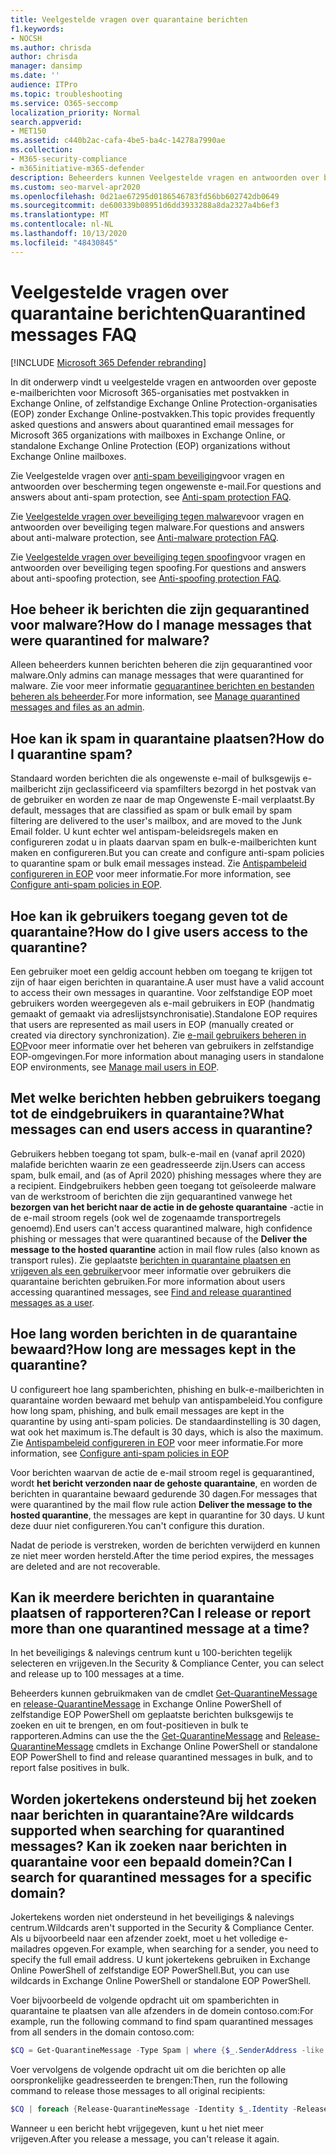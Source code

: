 ```yaml
---
title: Veelgestelde vragen over quarantaine berichten
f1.keywords:
- NOCSH
ms.author: chrisda
author: chrisda
manager: dansimp
ms.date: ''
audience: ITPro
ms.topic: troubleshooting
ms.service: O365-seccomp
localization_priority: Normal
search.appverid:
- MET150
ms.assetid: c440b2ac-cafa-4be5-ba4c-14278a7990ae
ms.collection:
- M365-security-compliance
- m365initiative-m365-defender
description: Beheerders kunnen Veelgestelde vragen en antwoorden over berichten in quarantaine weergeven in Exchange Online Protection (EOP).
ms.custom: seo-marvel-apr2020
ms.openlocfilehash: 0d21ae67295d0186546783fd56bb602742db0649
ms.sourcegitcommit: de600339b08951d6dd3933288a8da2327a4b6ef3
ms.translationtype: MT
ms.contentlocale: nl-NL
ms.lasthandoff: 10/13/2020
ms.locfileid: "48430845"
---
```

# <a name="quarantined-messages-faq"></a><span data-ttu-id="38a08-103">Veelgestelde vragen over quarantaine berichten</span><span class="sxs-lookup"><span data-stu-id="38a08-103">Quarantined messages FAQ</span></span>

[!INCLUDE [Microsoft 365 Defender rebranding](../includes/microsoft-defender-for-office.md)]


<span data-ttu-id="38a08-104">In dit onderwerp vindt u veelgestelde vragen en antwoorden over geposte e-mailberichten voor Microsoft 365-organisaties met postvakken in Exchange Online, of zelfstandige Exchange Online Protection-organisaties (EOP) zonder Exchange Online-postvakken.</span><span class="sxs-lookup"><span data-stu-id="38a08-104">This topic provides frequently asked questions and answers about quarantined email messages for Microsoft 365 organizations with mailboxes in Exchange Online, or standalone Exchange Online Protection (EOP) organizations without Exchange Online mailboxes.</span></span>

<span data-ttu-id="38a08-105">Zie Veelgestelde vragen over [anti-spam beveiliging](anti-spam-protection-faq.md)voor vragen en antwoorden over bescherming tegen ongewenste e-mail.</span><span class="sxs-lookup"><span data-stu-id="38a08-105">For questions and answers about anti-spam protection, see [Anti-spam protection FAQ](anti-spam-protection-faq.md).</span></span>

<span data-ttu-id="38a08-106">Zie [Veelgestelde vragen over beveiliging tegen malware](anti-malware-protection-faq-eop.md)voor vragen en antwoorden over beveiliging tegen malware.</span><span class="sxs-lookup"><span data-stu-id="38a08-106">For questions and answers about anti-malware protection, see [Anti-malware protection FAQ](anti-malware-protection-faq-eop.md).</span></span>

<span data-ttu-id="38a08-107">Zie [Veelgestelde vragen over beveiliging tegen spoofing](anti-spoofing-protection-faq.md)voor vragen en antwoorden over beveiliging tegen spoofing.</span><span class="sxs-lookup"><span data-stu-id="38a08-107">For questions and answers about anti-spoofing protection, see [Anti-spoofing protection FAQ](anti-spoofing-protection-faq.md).</span></span>

## <a name="how-do-i-manage-messages-that-were-quarantined-for-malware"></a><span data-ttu-id="38a08-108">Hoe beheer ik berichten die zijn gequarantined voor malware?</span><span class="sxs-lookup"><span data-stu-id="38a08-108">How do I manage messages that were quarantined for malware?</span></span>

<span data-ttu-id="38a08-109">Alleen beheerders kunnen berichten beheren die zijn gequarantined voor malware.</span><span class="sxs-lookup"><span data-stu-id="38a08-109">Only admins can manage messages that were quarantined for malware.</span></span> <span data-ttu-id="38a08-110">Zie voor meer informatie [gequarantinee berichten en bestanden beheren als beheerder](manage-quarantined-messages-and-files.md).</span><span class="sxs-lookup"><span data-stu-id="38a08-110">For more information, see [Manage quarantined messages and files as an admin](manage-quarantined-messages-and-files.md).</span></span>

## <a name="how-do-i-quarantine-spam"></a><span data-ttu-id="38a08-111">Hoe kan ik spam in quarantaine plaatsen?</span><span class="sxs-lookup"><span data-stu-id="38a08-111">How do I quarantine spam?</span></span>

<span data-ttu-id="38a08-112">Standaard worden berichten die als ongewenste e-mail of bulksgewijs e-mailbericht zijn geclassificeerd via spamfilters bezorgd in het postvak van de gebruiker en worden ze naar de map Ongewenste E-mail verplaatst.</span><span class="sxs-lookup"><span data-stu-id="38a08-112">By default, messages that are classified as spam or bulk email by spam filtering are delivered to the user's mailbox, and are moved to the Junk Email folder.</span></span> <span data-ttu-id="38a08-113">U kunt echter wel antispam-beleidsregels maken en configureren zodat u in plaats daarvan spam en bulk-e-mailberichten kunt maken en configureren.</span><span class="sxs-lookup"><span data-stu-id="38a08-113">But you can create and configure anti-spam policies to quarantine spam or bulk email messages instead.</span></span> <span data-ttu-id="38a08-114">Zie [Antispambeleid configureren in EOP](configure-your-spam-filter-policies.md) voor meer informatie.</span><span class="sxs-lookup"><span data-stu-id="38a08-114">For more information, see [Configure anti-spam policies in EOP](configure-your-spam-filter-policies.md).</span></span>

## <a name="how-do-i-give-users-access-to-the-quarantine"></a><span data-ttu-id="38a08-115">Hoe kan ik gebruikers toegang geven tot de quarantaine?</span><span class="sxs-lookup"><span data-stu-id="38a08-115">How do I give users access to the quarantine?</span></span>

<span data-ttu-id="38a08-116">Een gebruiker moet een geldig account hebben om toegang te krijgen tot zijn of haar eigen berichten in quarantaine.</span><span class="sxs-lookup"><span data-stu-id="38a08-116">A user must have a valid account to access their own messages in quarantine.</span></span> <span data-ttu-id="38a08-117">Voor zelfstandige EOP moet gebruikers worden weergegeven als e-mail gebruikers in EOP (handmatig gemaakt of gemaakt via adreslijstsynchronisatie).</span><span class="sxs-lookup"><span data-stu-id="38a08-117">Standalone EOP requires that users are represented as mail users in EOP (manually created or created via directory synchronization).</span></span> <span data-ttu-id="38a08-118">Zie [e-mail gebruikers beheren in EOP](manage-mail-users-in-eop.md)voor meer informatie over het beheren van gebruikers in zelfstandige EOP-omgevingen.</span><span class="sxs-lookup"><span data-stu-id="38a08-118">For more information about managing users in standalone EOP environments, see [Manage mail users in EOP](manage-mail-users-in-eop.md).</span></span>

## <a name="what-messages-can-end-users-access-in-quarantine"></a><span data-ttu-id="38a08-119">Met welke berichten hebben gebruikers toegang tot de eindgebruikers in quarantaine?</span><span class="sxs-lookup"><span data-stu-id="38a08-119">What messages can end users access in quarantine?</span></span>

<span data-ttu-id="38a08-120">Gebruikers hebben toegang tot spam, bulk-e-mail en (vanaf april 2020) malafide berichten waarin ze een geadresseerde zijn.</span><span class="sxs-lookup"><span data-stu-id="38a08-120">Users can access spam, bulk email, and (as of April 2020) phishing messages where they are a recipient.</span></span> <span data-ttu-id="38a08-121">Eindgebruikers hebben geen toegang tot geïsoleerde malware van de werkstroom of berichten die zijn gequarantined vanwege het **bezorgen van het bericht naar de actie in de gehoste quarantaine** -actie in de e-mail stroom regels (ook wel de zogenaamde transportregels genoemd).</span><span class="sxs-lookup"><span data-stu-id="38a08-121">End users can't access quarantined malware, high confidence phishing or messages that were quarantined because of the **Deliver the message to the hosted quarantine** action in mail flow rules (also known as transport rules).</span></span> <span data-ttu-id="38a08-122">Zie geplaatste [berichten in quarantaine plaatsen en vrijgeven als een gebruiker](find-and-release-quarantined-messages-as-a-user.md)voor meer informatie over gebruikers die quarantaine berichten gebruiken.</span><span class="sxs-lookup"><span data-stu-id="38a08-122">For more information about users accessing quarantined messages, see [Find and release quarantined messages as a user](find-and-release-quarantined-messages-as-a-user.md).</span></span>

## <a name="how-long-are-messages-kept-in-the-quarantine"></a><span data-ttu-id="38a08-123">Hoe lang worden berichten in de quarantaine bewaard?</span><span class="sxs-lookup"><span data-stu-id="38a08-123">How long are messages kept in the quarantine?</span></span>

<span data-ttu-id="38a08-124">U configureert hoe lang spamberichten, phishing en bulk-e-mailberichten in quarantaine worden bewaard met behulp van antispambeleid.</span><span class="sxs-lookup"><span data-stu-id="38a08-124">You configure how long spam, phishing, and bulk email messages are kept in the quarantine by using anti-spam policies.</span></span> <span data-ttu-id="38a08-125">De standaardinstelling is 30 dagen, wat ook het maximum is.</span><span class="sxs-lookup"><span data-stu-id="38a08-125">The default is 30 days, which is also the maximum.</span></span> <span data-ttu-id="38a08-126">Zie [Antispambeleid configureren in EOP](configure-your-spam-filter-policies.md) voor meer informatie.</span><span class="sxs-lookup"><span data-stu-id="38a08-126">For more information, see [Configure anti-spam policies in EOP](configure-your-spam-filter-policies.md)</span></span>

<span data-ttu-id="38a08-127">Voor berichten waarvan de actie de e-mail stroom regel is gequarantined, wordt **het bericht verzonden naar de gehoste quarantaine**, en worden de berichten in quarantaine bewaard gedurende 30 dagen.</span><span class="sxs-lookup"><span data-stu-id="38a08-127">For messages that were quarantined by the mail flow rule action **Deliver the message to the hosted quarantine**, the messages are kept in quarantine for 30 days.</span></span> <span data-ttu-id="38a08-128">U kunt deze duur niet configureren.</span><span class="sxs-lookup"><span data-stu-id="38a08-128">You can't configure this duration.</span></span>

<span data-ttu-id="38a08-129">Nadat de periode is verstreken, worden de berichten verwijderd en kunnen ze niet meer worden hersteld.</span><span class="sxs-lookup"><span data-stu-id="38a08-129">After the time period expires, the messages are deleted and are not recoverable.</span></span>

## <a name="can-i-release-or-report-more-than-one-quarantined-message-at-a-time"></a><span data-ttu-id="38a08-130">Kan ik meerdere berichten in quarantaine plaatsen of rapporteren?</span><span class="sxs-lookup"><span data-stu-id="38a08-130">Can I release or report more than one quarantined message at a time?</span></span>

<span data-ttu-id="38a08-131">In het beveiligings & nalevings centrum kunt u 100-berichten tegelijk selecteren en vrijgeven.</span><span class="sxs-lookup"><span data-stu-id="38a08-131">In the Security & Compliance Center, you can select and release up to 100 messages at a time.</span></span>

<span data-ttu-id="38a08-132">Beheerders kunnen gebruikmaken van de cmdlet [Get-QuarantineMessage](https://docs.microsoft.com/powershell/module/exchange/get-quarantinemessage) en [release-QuarantineMessage](https://docs.microsoft.com/powershell/module/exchange/release-quarantinemessage) in Exchange Online PowerShell of zelfstandige EOP PowerShell om geplaatste berichten bulksgewijs te zoeken en uit te brengen, en om fout-positieven in bulk te rapporteren.</span><span class="sxs-lookup"><span data-stu-id="38a08-132">Admins can use the the [Get-QuarantineMessage](https://docs.microsoft.com/powershell/module/exchange/get-quarantinemessage) and [Release-QuarantineMessage](https://docs.microsoft.com/powershell/module/exchange/release-quarantinemessage) cmdlets in Exchange Online PowerShell or standalone EOP PowerShell to find and release quarantined messages in bulk, and to report false positives in bulk.</span></span>

## <a name="are-wildcards-supported-when-searching-for-quarantined-messages-can-i-search-for-quarantined-messages-for-a-specific-domain"></a><span data-ttu-id="38a08-133">Worden jokertekens ondersteund bij het zoeken naar berichten in quarantaine?</span><span class="sxs-lookup"><span data-stu-id="38a08-133">Are wildcards supported when searching for quarantined messages?</span></span> <span data-ttu-id="38a08-134">Kan ik zoeken naar berichten in quarantaine voor een bepaald domein?</span><span class="sxs-lookup"><span data-stu-id="38a08-134">Can I search for quarantined messages for a specific domain?</span></span>

<span data-ttu-id="38a08-135">Jokertekens worden niet ondersteund in het beveiligings & nalevings centrum.</span><span class="sxs-lookup"><span data-stu-id="38a08-135">Wildcards aren't supported in the Security & Compliance Center.</span></span> <span data-ttu-id="38a08-136">Als u bijvoorbeeld naar een afzender zoekt, moet u het volledige e-mailadres opgeven.</span><span class="sxs-lookup"><span data-stu-id="38a08-136">For example, when searching for a sender, you need to specify the full email address.</span></span> <span data-ttu-id="38a08-137">U kunt jokertekens gebruiken in Exchange Online PowerShell of zelfstandige EOP PowerShell.</span><span class="sxs-lookup"><span data-stu-id="38a08-137">But, you can use wildcards in Exchange Online PowerShell or standalone EOP PowerShell.</span></span>

<span data-ttu-id="38a08-138">Voer bijvoorbeeld de volgende opdracht uit om spamberichten in quarantaine te plaatsen van alle afzenders in de domein contoso.com:</span><span class="sxs-lookup"><span data-stu-id="38a08-138">For example, run the following command to find spam quarantined messages from all senders in the domain contoso.com:</span></span>

```powershell
$CQ = Get-QuarantineMessage -Type Spam | where {$_.SenderAddress -like "*@contoso.com"}
```

<span data-ttu-id="38a08-139">Voer vervolgens de volgende opdracht uit om die berichten op alle oorspronkelijke geadresseerden te brengen:</span><span class="sxs-lookup"><span data-stu-id="38a08-139">Then, run the following command to release those messages to all original recipients:</span></span>

```powershell
$CQ | foreach {Release-QuarantineMessage -Identity $_.Identity -ReleaseToAll}
```

<span data-ttu-id="38a08-140">Wanneer u een bericht hebt vrijgegeven, kunt u het niet meer vrijgeven.</span><span class="sxs-lookup"><span data-stu-id="38a08-140">After you release a message, you can't release it again.</span></span>
